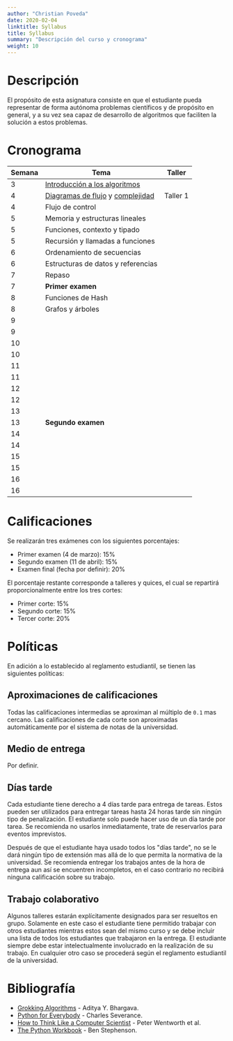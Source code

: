 ```yaml
---
author: "Christian Poveda"
date: 2020-02-04
linktitle: Syllabus
title: Syllabus
summary: "Descripción del curso y cronograma"
weight: 10
---
```


# Descripción

El propósito de esta asignatura consiste en que el estudiante pueda representar
de forma autónoma problemas científicos y de propósito en general, y a su vez
sea capaz de desarrollo de algoritmos que faciliten la solución a estos
problemas.


# Cronograma

Semana  | Tema                                       | Taller   |
------- |------------------------------------------- | -------- |
3       | [Introducción a los algoritmos][1]         |          |
4       | [Diagramas de flujo][2] y [complejidad][3] | Taller 1 |
4       | Flujo de control                           |          |
5       | Memoria y estructuras lineales             |          |
5       | Funciones, contexto y tipado               |          |
5       | Recursión y llamadas a funciones           |          |
6       | Ordenamiento de secuencias                 |          |
6       | Estructuras de datos y referencias         |          |
7       | Repaso                                     |          |
7       | __Primer examen__                          |          |
8       | Funciones de Hash                          |          |
8       | Grafos y árboles                           |          |
9       |                                            |          |
9       |                                            |          |
10      |                                            |          |
10      |                                            |          |
11      |                                            |          |
11      |                                            |          |
12      |                                            |          |
12      |                                            |          |
13      |                                            |          |
13      | __Segundo examen__                         |          |
14      |                                            |          |
14      |                                            |          |
15      |                                            |          |
15      |                                            |          |
16      |                                            |          |
16      |                                            |          |

[1]: https://github.com/christianpoveda/ipc/raw/master/files/primeros_pasos.pdf
[2]: https://github.com/christianpoveda/ipc/raw/master/files/diagramas_de_flujo.pdf
[3]: https://github.com/christianpoveda/ipc/raw/master/files/complejidad.pdf

# Calificaciones

Se realizarán tres exámenes con los siguientes porcentajes:

- Primer examen (4 de marzo): 15%
- Segundo examen (11 de abril): 15%
- Examen final (fecha por definir): 20%

El porcentaje restante corresponde a talleres y quices, el cual se repartirá
proporcionalmente entre los tres cortes:

- Primer corte: 15%
- Segundo corte: 15%
- Tercer corte: 20%

# Políticas

En adición a lo establecido al reglamento estudiantil, se tienen las siguientes
políticas:

## Aproximaciones de calificaciones

Todas las calificaciones intermedias se aproximan al múltiplo de `0.1` mas
cercano. Las calificaciones de cada corte son aproximadas automáticamente por
el sistema de notas de la universidad.

## Medio de entrega

Por definir.

## Días tarde

Cada estudiante tiene derecho a 4 días tarde para entrega de tareas. Estos
pueden ser utilizados para entregar tareas hasta 24 horas tarde sin ningún tipo
de penalización. El estudiante solo puede hacer uso de un día tarde por tarea.
Se recomienda no usarlos inmediatamente, trate de reservarlos para eventos
imprevistos.

Después de que el estudiante haya usado todos los "días tarde", no se le dará
ningún tipo de extensión mas allá de lo que permita la normativa de la
universidad. Se recomienda entregar los trabajos antes de la hora de entrega
aun así se encuentren incompletos, en el caso contrario no recibirá ninguna
calificación sobre su trabajo.

## Trabajo colaborativo

Algunos talleres estarán explícitamente designados para ser resueltos en grupo.
Solamente en este caso el estudiante tiene permitido trabajar con otros
estudiantes mientras estos sean del mismo curso y se debe incluir una lista de
todos los estudiantes que trabajaron en la entrega. El estudiante siempre debe
estar intelectualmente involucrado en la realización de su trabajo. En
cualquier otro caso se procederá según el reglamento estudiantil de la
universidad.

# Bibliografía

- [Grokking Algorithms](https://www.manning.com/books/grokking-algorithms) - Aditya Y. Bhargava.
- [Python for Everybody](https://books.trinket.io/pfe/) - Charles Severance.
- [How to Think Like a Computer Scientist](http://openbookproject.net/thinkcs/python/english3e/) - Peter Wentworth et al.
- [The Python Workbook](https://www.springer.com/gp/book/9783319385617) - Ben Stephenson.
